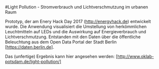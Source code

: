 #Light Pollution - Stromverbrauch und Lichtverschmutzung im urbanen Raum 

Prototyp, der am Enery Hack Day 2017 (http://energyhack.de) entwickelt wurde. 
Die Anwendung visualisiert die Umstellung von herkömmlichen Leuchtmitteln auf LEDs und die Auswirkung auf Energieverbrauch und Lichtverschmutzung.
Entstanden mit den Daten über die öffentliche Beleuchtung aus dem Open Data Portal der Stadt Berlin [https://daten.berlin.de].

Das (unfertige) Ergebnis kann hier angesehen werden: [http://www.oklab-potsdam.de/light-pollution/]